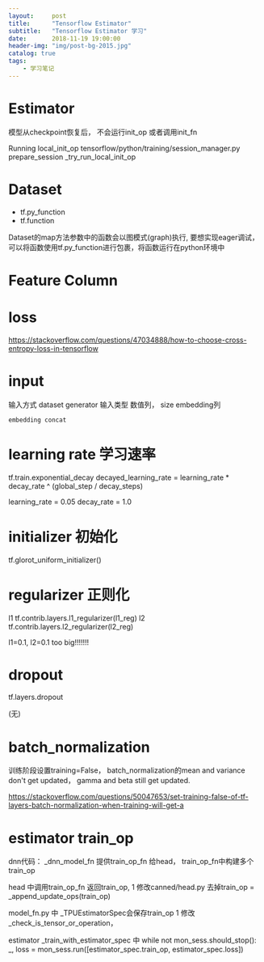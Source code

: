 ```yaml
---
layout:     post
title:      "Tensorflow Estimator"
subtitle:   "Tensorflow Estimator 学习"
date:       2018-11-19 19:00:00
header-img: "img/post-bg-2015.jpg"
catalog: true
tags:
    - 学习笔记
---
```


# Estimator
模型从checkpoint恢复后， 不会运行init_op 或者调用init_fn

Running local_init_op
tensorflow/python/training/session_manager.py
prepare_session
_try_run_local_init_op


# Dataset

- tf.py_function 
- tf.function

Dataset的map方法参数中的函数会以图模式(graph)执行, 要想实现eager调试，可以将函数使用tf.py_function进行包裹，将函数运行在python环境中

# Feature Column

# loss 
https://stackoverflow.com/questions/47034888/how-to-choose-cross-entropy-loss-in-tensorflow


# input
输入方式 
    dataset
    generator
输入类型
    数值列， size
    embedding列

    embedding concat


# learning rate 学习速率
tf.train.exponential_decay
decayed_learning_rate = learning_rate *
                        decay_rate ^ (global_step / decay_steps)

learning_rate = 0.05
decay_rate = 1.0

# initializer 初始化
tf.glorot_uniform_initializer()

# regularizer 正则化
l1 
tf.contrib.layers.l1_regularizer(l1_reg)
l2
tf.contrib.layers.l2_regularizer(l2_reg)

l1=0.1, l2=0.1 too big!!!!!!!

# dropout
tf.layers.dropout

(无)

# batch_normalization

训练阶段设置training=False， batch_normalization的mean and variance don't get updated， gamma and beta still get updated.

https://stackoverflow.com/questions/50047653/set-training-false-of-tf-layers-batch-normalization-when-training-will-get-a


# estimator train_op
dnn代码：
_dnn_model_fn 
提供train_op_fn 给head， train_op_fn中构建多个train_op

head 中调用train_op_fn 返回train_op, 
1 修改canned/head.py  去掉train_op = _append_update_ops(train_op)

model_fn.py 中 _TPUEstimatorSpec会保存train_op
1 修改_check_is_tensor_or_operation， 

estimator
_train_with_estimator_spec 中
      while not mon_sess.should_stop():
        _, loss = mon_sess.run([estimator_spec.train_op, estimator_spec.loss])
